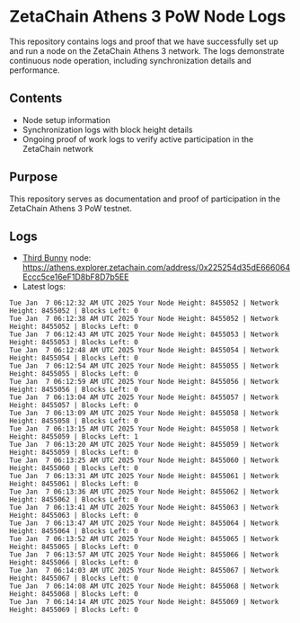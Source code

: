 # ZetaChain Athens 3 PoW Node Logs
This repository contains logs and proof that we have successfully set up and run a node on the ZetaChain Athens 3 network. The logs demonstrate continuous node operation, including synchronization details and performance.

## Contents
- Node setup information
- Synchronization logs with block height details
- Ongoing proof of work logs to verify active participation in the ZetaChain network

## Purpose
This repository serves as documentation and proof of participation in the ZetaChain Athens 3 PoW testnet.

## Logs

- [Third Bunny](https://thirdbunny.xyz/) node: https://athens.explorer.zetachain.com/address/0x225254d35dE666064Eccc5ce16eF1D8bF8D7b5EE
- Latest logs:
```
Tue Jan  7 06:12:32 AM UTC 2025 Your Node Height: 8455052 | Network Height: 8455052 | Blocks Left: 0
Tue Jan  7 06:12:38 AM UTC 2025 Your Node Height: 8455052 | Network Height: 8455052 | Blocks Left: 0
Tue Jan  7 06:12:43 AM UTC 2025 Your Node Height: 8455053 | Network Height: 8455053 | Blocks Left: 0
Tue Jan  7 06:12:48 AM UTC 2025 Your Node Height: 8455054 | Network Height: 8455054 | Blocks Left: 0
Tue Jan  7 06:12:54 AM UTC 2025 Your Node Height: 8455055 | Network Height: 8455055 | Blocks Left: 0
Tue Jan  7 06:12:59 AM UTC 2025 Your Node Height: 8455056 | Network Height: 8455056 | Blocks Left: 0
Tue Jan  7 06:13:04 AM UTC 2025 Your Node Height: 8455057 | Network Height: 8455057 | Blocks Left: 0
Tue Jan  7 06:13:09 AM UTC 2025 Your Node Height: 8455058 | Network Height: 8455058 | Blocks Left: 0
Tue Jan  7 06:13:15 AM UTC 2025 Your Node Height: 8455058 | Network Height: 8455059 | Blocks Left: 1
Tue Jan  7 06:13:20 AM UTC 2025 Your Node Height: 8455059 | Network Height: 8455059 | Blocks Left: 0
Tue Jan  7 06:13:25 AM UTC 2025 Your Node Height: 8455060 | Network Height: 8455060 | Blocks Left: 0
Tue Jan  7 06:13:31 AM UTC 2025 Your Node Height: 8455061 | Network Height: 8455061 | Blocks Left: 0
Tue Jan  7 06:13:36 AM UTC 2025 Your Node Height: 8455062 | Network Height: 8455062 | Blocks Left: 0
Tue Jan  7 06:13:41 AM UTC 2025 Your Node Height: 8455063 | Network Height: 8455063 | Blocks Left: 0
Tue Jan  7 06:13:47 AM UTC 2025 Your Node Height: 8455064 | Network Height: 8455064 | Blocks Left: 0
Tue Jan  7 06:13:52 AM UTC 2025 Your Node Height: 8455065 | Network Height: 8455065 | Blocks Left: 0
Tue Jan  7 06:13:57 AM UTC 2025 Your Node Height: 8455066 | Network Height: 8455066 | Blocks Left: 0
Tue Jan  7 06:14:03 AM UTC 2025 Your Node Height: 8455067 | Network Height: 8455067 | Blocks Left: 0
Tue Jan  7 06:14:08 AM UTC 2025 Your Node Height: 8455068 | Network Height: 8455068 | Blocks Left: 0
Tue Jan  7 06:14:14 AM UTC 2025 Your Node Height: 8455069 | Network Height: 8455069 | Blocks Left: 0
```
